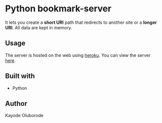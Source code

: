 # Python bookmark-server
It lets you create a **short URI** path that redirects to another site or a **longer URI**. 
All data are kept in memory.

## Usage
The server is hosted on the web using [heroku](https://www.heroku.com/).
You can view the server [here](https://kay-web-server.herokuapp.com/).

## Built with
* Python

## Author
Kayode Oluborode

